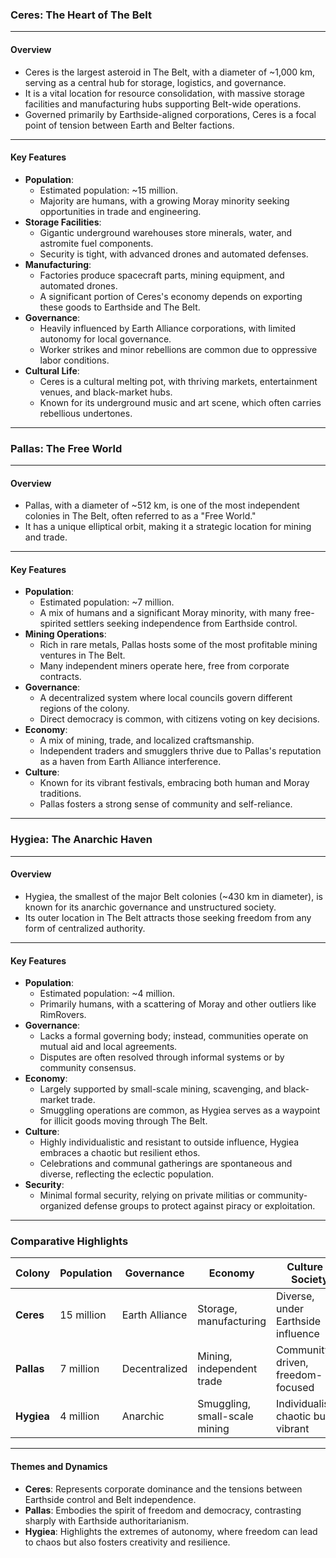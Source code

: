 ### Ceres: The Heart of The Belt

---

#### **Overview**
- Ceres is the largest asteroid in The Belt, with a diameter of ~1,000 km, serving as a central hub for storage, logistics, and governance.
- It is a vital location for resource consolidation, with massive storage facilities and manufacturing hubs supporting Belt-wide operations.
- Governed primarily by Earthside-aligned corporations, Ceres is a focal point of tension between Earth and Belter factions.

---

#### **Key Features**
- **Population**:
  - Estimated population: ~15 million.
  - Majority are humans, with a growing Moray minority seeking opportunities in trade and engineering.
- **Storage Facilities**:
  - Gigantic underground warehouses store minerals, water, and astromite fuel components.
  - Security is tight, with advanced drones and automated defenses.
- **Manufacturing**:
  - Factories produce spacecraft parts, mining equipment, and automated drones.
  - A significant portion of Ceres's economy depends on exporting these goods to Earthside and The Belt.
- **Governance**:
  - Heavily influenced by Earth Alliance corporations, with limited autonomy for local governance.
  - Worker strikes and minor rebellions are common due to oppressive labor conditions.
- **Cultural Life**:
  - Ceres is a cultural melting pot, with thriving markets, entertainment venues, and black-market hubs.
  - Known for its underground music and art scene, which often carries rebellious undertones.

---

### Pallas: The Free World

---

#### **Overview**
- Pallas, with a diameter of ~512 km, is one of the most independent colonies in The Belt, often referred to as a "Free World."
- It has a unique elliptical orbit, making it a strategic location for mining and trade.

---

#### **Key Features**
- **Population**:
  - Estimated population: ~7 million.
  - A mix of humans and a significant Moray minority, with many free-spirited settlers seeking independence from Earthside control.
- **Mining Operations**:
  - Rich in rare metals, Pallas hosts some of the most profitable mining ventures in The Belt.
  - Many independent miners operate here, free from corporate contracts.
- **Governance**:
  - A decentralized system where local councils govern different regions of the colony.
  - Direct democracy is common, with citizens voting on key decisions.
- **Economy**:
  - A mix of mining, trade, and localized craftsmanship.
  - Independent traders and smugglers thrive due to Pallas's reputation as a haven from Earth Alliance interference.
- **Culture**:
  - Known for its vibrant festivals, embracing both human and Moray traditions.
  - Pallas fosters a strong sense of community and self-reliance.

---

### Hygiea: The Anarchic Haven

---

#### **Overview**
- Hygiea, the smallest of the major Belt colonies (~430 km in diameter), is known for its anarchic governance and unstructured society.
- Its outer location in The Belt attracts those seeking freedom from any form of centralized authority.

---

#### **Key Features**
- **Population**:
  - Estimated population: ~4 million.
  - Primarily humans, with a scattering of Moray and other outliers like RimRovers.
- **Governance**:
  - Lacks a formal governing body; instead, communities operate on mutual aid and local agreements.
  - Disputes are often resolved through informal systems or by community consensus.
- **Economy**:
  - Largely supported by small-scale mining, scavenging, and black-market trade.
  - Smuggling operations are common, as Hygiea serves as a waypoint for illicit goods moving through The Belt.
- **Culture**:
  - Highly individualistic and resistant to outside influence, Hygiea embraces a chaotic but resilient ethos.
  - Celebrations and communal gatherings are spontaneous and diverse, reflecting the eclectic population.
- **Security**:
  - Minimal formal security, relying on private militias or community-organized defense groups to protect against piracy or exploitation.

---

### Comparative Highlights

| Colony  | Population | Governance     | Economy                       | Culture & Society                        |
|---------|------------|----------------|-------------------------------|------------------------------------------|
| **Ceres** | 15 million | Earth Alliance | Storage, manufacturing        | Diverse, under Earthside influence       |
| **Pallas** | 7 million  | Decentralized  | Mining, independent trade     | Community-driven, freedom-focused        |
| **Hygiea** | 4 million  | Anarchic       | Smuggling, small-scale mining | Individualistic, chaotic but vibrant     |

--- 

#### **Themes and Dynamics**
- **Ceres**: Represents corporate dominance and the tensions between Earthside control and Belt independence.
- **Pallas**: Embodies the spirit of freedom and democracy, contrasting sharply with Earthside authoritarianism.
- **Hygiea**: Highlights the extremes of autonomy, where freedom can lead to chaos but also fosters creativity and resilience.